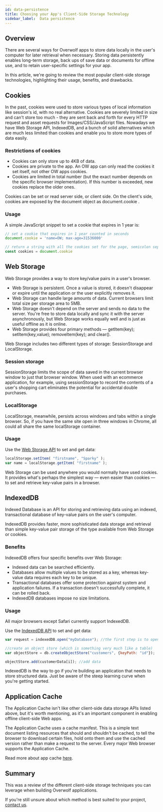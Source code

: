 ```yaml
---
id: data-persistence
title: Choosing your App's Client-Side Storage Technology
sidebar_label:  Data persistence
---
```


## Overview

There are several ways for Overwolf apps to store data locally in the user's computer for later retrieval when necessary. 
Storing data persistently enables long-term storage, back ups of save data or documents for offline use, and to retain user-specific settings for your app.

In this article, we're going to review the most popular client-side storage technologies, highlighting their usage, benefits, and drawbacks.

## Cookies

In the past, cookies were used to store various types of local information like session's id, with no real alternative. Cookies are severely limited in size and can't store too much - they are sent back and forth for every HTTP request and asset requests for Images/CSS/JavaScript files. Nowadays we have Web Storage API, IndexedDB, and a bunch of solid alternatives which are much less limited than cookies and enable you to store more types of data easily.

### Restrictions of cookies

* Cookies can only store up to 4KB of data.
* Cookies are private to the app. An OW app can only read the cookies it set itself, not other OW apps cookies.
* Cookies are limited in total number (but the exact number depends on the specific browser implementation). If this number is exceeded, new cookies replace the older ones.

Cookies can be set or read server side, or client side. On the client's side, cookies are exposed by the document object as document.cookie .

### Usage

A simple JavaScript snippet to set a cookie that expires in 1 year is:

```js
// set a cookie that expires in 1 year counted in seconds
document.cookie = 'name=OW; max-age=31536000' 

// return a string with all the cookies set for the page, semicolon separated
const cookies = document.cookie 
```

## Web Storage

Web Storage provides a way to store key/value pairs in a user's browser.

* Web Storage is persistent. Once a value is stored, it doesn't disappear or expire until the application or the user explicitly removes it.
* Web Storage can handle large amounts of data. Current browsers limit total size per storage area to 5MB.
* Web Storage doesn't depend on the server and sends no data to the server. You're free to store data locally and sync it with the server asynchronously, but Web Storage works equally well and is just as useful offline as it is online.
* Web Storage provides four primary methods — getItem(key); setItem(key,value); removeItem(key); and clear().

Web Storage includes two different types of storage: SessionStorage and LocalStorage.

### Session storage

SessionStorage limits the scope of data saved in the current browser window to just that browser window. When used with an ecommerce application, for example, using sessionStorage to record the contents of a user's shopping cart eliminates the potential for accidental double purchases.

### LocalStorage

LocalStorage, meanwhile, persists across windows and tabs within a single browser. So, if you have the same site open in three windows in Chrome, all could all share the same localStorage container.

### Usage

Use the [Web Storage API](http://www.w3.org/TR/2013/REC-webstorage-20130730/) to set and get data:

```js
localStorage.setItem( "firstname", "Sparky" );
var name = localStorage.getItem( "firstname" );
```

Web Storage can be used anywhere you would normally have used cookies. It provides what's perhaps the simplest way — even easier than cookies — to set and retrieve key-value pairs in a browser.

## IndexedDB

Indexed Database is an API for storing and retrieving data using an indexed, transactional database of key-value pairs on the user's computer. 

IndexedDB provides faster, more sophisticated data storage and retrieval than simple key-value pair storage of the type available from Web Storage or cookies.

### Benefits

IndexedDB offers four specific benefits over Web Storage:

* Indexed data can be searched efficiently.
* Databases allow multiple values to be stored as a key, whereas key-value data requires each key to be unique.
* Transactional databases offer some protection against system and application failures. If a transaction doesn't successfully complete, it can be rolled back.
* IndexedDB databases impose no size limitations.

### Usage

All major browsers except Safari currently support IndexedDB.

Use the [IndexedDB API](http://www.w3.org/TR/IndexedDB/) to set and get data:

```js
var request = indexedDB.open("myDatabase"); //the first step is to open a database

//create an object store (which is something very much like a table)
var objectStore = db.createObjectStore("customers", {keyPath: "id"}); 

objectStore.add(customerData[i]); //add data
```

IndexedDB is the way to go if you're building an application that needs to store structured data. Just be aware of the steep learning curve when you're getting started.

## Application Cache

The Application Cache isn't like other client-side data storage APIs listed above, but it's worth mentioning, as it's an important component in enabling offline client-side Web apps.

The Application Cache uses a cache manifest. This is a simple text document listing resources that should and shouldn't be cached, to tell the browser to download certain files, hold onto them and use the cached version rather than make a request to the server. Every major Web browser supports the Application Cache.

Read more about app cache [here](https://www.html5rocks.com/en/tutorials/appcache/beginner/).

## Summary

This was a review of the different client-side storage techniques you can leverage when building Overwolf applications.  

If you're still unsure about which method is best suited to your project, [contact us](../support/contact-us).

